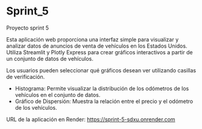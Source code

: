 # Sprint_5
Proyecto sprint 5

Esta aplicación web proporciona una interfaz simple para visualizar y analizar datos de anuncios de venta de vehículos en los Estados Unidos. Utiliza Streamlit y Plotly Express para crear gráficos interactivos a partir de un conjunto de datos de vehículos.

Los usuarios pueden seleccionar qué gráficos desean ver utilizando casillas de verificación.
- Histograma: Permite visualizar la distribución de los odómetros de los vehículos en el conjunto de datos.
- Gráfico de Dispersión: Muestra la relación entre el precio y el odómetro de los vehículos. 

URL de la aplicación en Render: https://sprint-5-sdxu.onrender.com